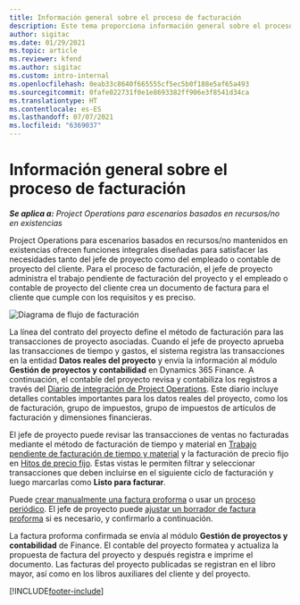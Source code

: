 ```yaml
---
title: Información general sobre el proceso de facturación
description: Este tema proporciona información general sobre el proceso de facturación en Project Operations para escenarios basados en recursos/no mantenidos en existencias.
author: sigitac
ms.date: 01/29/2021
ms.topic: article
ms.reviewer: kfend
ms.author: sigitac
ms.custom: intro-internal
ms.openlocfilehash: 0eab33c8640f665555cf5ec5b0f188e5af65a493
ms.sourcegitcommit: 0fafe022731f0e1e8693382ff906e3f8541d34ca
ms.translationtype: HT
ms.contentlocale: es-ES
ms.lasthandoff: 07/07/2021
ms.locfileid: "6369037"
---
```

# <a name="invoicing-process-overview"></a>Información general sobre el proceso de facturación

_**Se aplica a:** Project Operations para escenarios basados en recursos/no en existencias_

Project Operations para escenarios basados en recursos/no mantenidos en existencias ofrecen funciones integrales diseñadas para satisfacer las necesidades tanto del jefe de proyecto como del empleado o contable de proyecto del cliente. Para el proceso de facturación, el jefe de proyecto administra el trabajo pendiente de facturación del proyecto y el empleado o contable de proyecto del cliente crea un documento de factura para el cliente que cumple con los requisitos y es preciso.

![Diagrama de flujo de facturación](./media/invoicing-flow.png)

La línea del contrato del proyecto define el método de facturación para las transacciones de proyecto asociadas. Cuando el jefe de proyecto aprueba las transacciones de tiempo y gastos, el sistema registra las transacciones en la entidad **Datos reales del proyecto** y envía la información al módulo **Gestión de proyectos y contabilidad** en Dynamics 365 Finance. A continuación, el contable del proyecto revisa y contabiliza los registros a través del [Diario de integración de Project Operations](../project-accounting/project-operations-integration-journal.md). Este diario incluye detalles contables importantes para los datos reales del proyecto, como los de facturación, grupo de impuestos, grupo de impuestos de artículos de facturación y dimensiones financieras.

El jefe de proyecto puede revisar las transacciones de ventas no facturadas mediante el método de facturación de tiempo y material en [Trabajo pendiente de facturación de tiempo y material](../proforma-invoicing/manage-billing-backlog.md#time-and-material-billing-backlog) y la facturación de precio fijo en [Hitos de precio fijo](../proforma-invoicing/manage-billing-backlog.md#fixed-price-milestones). Estas vistas le permiten filtrar y seleccionar transacciones que deben incluirse en el siguiente ciclo de facturación y luego marcarlas como **Listo para facturar**.

Puede [crear manualmente una factura proforma](../proforma-invoicing/create-manual-proforma-invoice.md) o usar un [proceso periódico](../proforma-invoicing/configure-automated-invoice-creation.md). El jefe de proyecto puede [ajustar un borrador de factura proforma](../proforma-invoicing/manage-proforma-invoice.md) si es necesario, y confirmarlo a continuación.

La factura proforma confirmada se envía al módulo **Gestión de proyectos y contabilidad** de Finance. El contable del proyecto formatea y actualiza la propuesta de factura del proyecto y después registra e imprime el documento. Las facturas del proyecto publicadas se registran en el libro mayor, así como en los libros auxiliares del cliente y del proyecto.


[!INCLUDE[footer-include](../includes/footer-banner.md)]